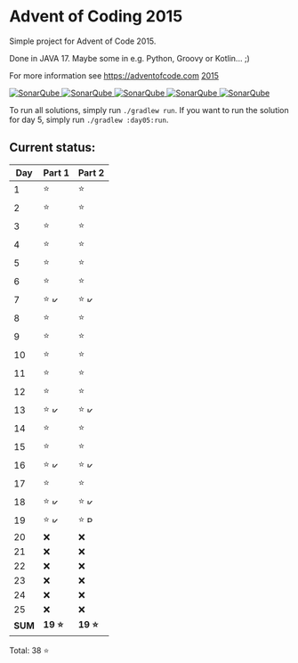 # Advent of Coding 2015

Simple project for Advent of Code 2015.

Done in JAVA 17. Maybe some in e.g. Python, Groovy or Kotlin... ;)

For more information see https://adventofcode.com [2015](https://adventofcode.com/2015)

[![SonarQube](https://sonarcloud.io/api/project_badges/measure?project=de.havox_design.aoc2015%3Aadvent_of_code_2015&metric=alert_status "The current SonarQube analysis status")
![SonarQube](https://sonarcloud.io/api/project_badges/measure?project=de.havox_design.aoc2015%3Aadvent_of_code_2015&metric=coverage "The current coverage")
![SonarQube](https://sonarcloud.io/api/project_badges/measure?project=de.havox_design.aoc2015%3Aadvent_of_code_2015&metric=bugs "The current number of SonarQube bugs")
![SonarQube](https://sonarcloud.io/api/project_badges/measure?project=de.havox_design.aoc2015%3Aadvent_of_code_2015&metric=vulnerabilities "The current number of SonarQube vulnerabilities")
![SonarQube](https://sonarcloud.io/api/project_badges/measure?project=de.havox_design.aoc2015%3Aadvent_of_code_2015&metric=code_smells "The current number of SonarQube code smells")](https://sonarcloud.io/dashboard?id=de.havox_design.aoc2015%3Aadvent_of_code_2015)

To run all solutions, simply run `./gradlew run`. If you want to run the solution for day 5, simply run
`./gradlew :day05:run`.

## Current status:

| Day     | Part 1                                                                                                                                              | Part 2                                                                                                                                                          |
|---------|-----------------------------------------------------------------------------------------------------------------------------------------------------|-----------------------------------------------------------------------------------------------------------------------------------------------------------------|
| 1       | ⭐                                                                                                                                                   | ⭐                                                                                                                                                               |
| 2       | ⭐                                                                                                                                                   | ⭐                                                                                                                                                               |
| 3       | ⭐                                                                                                                                                   | ⭐                                                                                                                                                               |
| 4       | ⭐                                                                                                                                                   | ⭐                                                                                                                                                               |
| 5       | ⭐                                                                                                                                                   | ⭐                                                                                                                                                               |
| 6       | ⭐                                                                                                                                                   | ⭐                                                                                                                                                               |
| 7       | ⭐ <img src="https://upload.wikimedia.org/wikipedia/commons/thumb/7/74/Kotlin_Icon.png/600px-Kotlin_Icon.png" width="10" height="10" alt="Kotlin" /> | ⭐ <img src="https://upload.wikimedia.org/wikipedia/commons/thumb/7/74/Kotlin_Icon.png/600px-Kotlin_Icon.png" width="10" height="10" alt="Kotlin" />             |
| 8       | ⭐                                                                                                                                                   | ⭐                                                                                                                                                               |
| 9       | ⭐                                                                                                                                                   | ⭐                                                                                                                                                               |
| 10      | ⭐                                                                                                                                                   | ⭐                                                                                                                                                               |
| 11      | ⭐                                                                                                                                                   | ⭐                                                                                                                                                               |
| 12      | ⭐                                                                                                                                                   | ⭐                                                                                                                                                               |
| 13      | ⭐ <img src="https://upload.wikimedia.org/wikipedia/commons/thumb/7/74/Kotlin_Icon.png/600px-Kotlin_Icon.png" width="10" height="10" alt="Kotlin" /> | ⭐ <img src="https://upload.wikimedia.org/wikipedia/commons/thumb/7/74/Kotlin_Icon.png/600px-Kotlin_Icon.png" width="10" height="10" alt="Kotlin" />             |
| 14      | ⭐                                                                                                                                                   | ⭐                                                                                                                                                               |
| 15      | ⭐                                                                                                                                                   | ⭐                                                                                                                                                               |
| 16      | ⭐ <img src="https://upload.wikimedia.org/wikipedia/commons/thumb/7/74/Kotlin_Icon.png/600px-Kotlin_Icon.png" width="10" height="10" alt="Kotlin" /> | ⭐ <img src="https://upload.wikimedia.org/wikipedia/commons/thumb/7/74/Kotlin_Icon.png/600px-Kotlin_Icon.png" width="10" height="10" alt="Kotlin" />             |
| 17      | ⭐                                                                                                                                                   | ⭐                                                                                                                                                               |
| 18      | ⭐ <img src="https://upload.wikimedia.org/wikipedia/commons/thumb/7/74/Kotlin_Icon.png/600px-Kotlin_Icon.png" width="10" height="10" alt="Kotlin" /> | ⭐ <img src="https://upload.wikimedia.org/wikipedia/commons/thumb/7/74/Kotlin_Icon.png/600px-Kotlin_Icon.png" width="10" height="10" alt="Kotlin" />             |
| 19      | ⭐ <img src="https://upload.wikimedia.org/wikipedia/commons/thumb/7/74/Kotlin_Icon.png/600px-Kotlin_Icon.png" width="10" height="10" alt="Kotlin" /> | ⭐ <img src="https://s3.dualstack.us-east-2.amazonaws.com/pythondotorg-assets/media/community/logos/python-logo-only.png" width="10" height="12" alt="Python" /> |
| 20      | ❌                                                                                                                                                   | ❌                                                                                                                                                               |
| 21      | ❌                                                                                                                                                   | ❌                                                                                                                                                               |
| 22      | ❌                                                                                                                                                   | ❌                                                                                                                                                               |
| 23      | ❌                                                                                                                                                   | ❌                                                                                                                                                               |
| 24      | ❌                                                                                                                                                   | ❌                                                                                                                                                               |
| 25      | ❌                                                                                                                                                   | ❌                                                                                                                                                               |
| **SUM** | **19 ⭐**                                                                                                                                            | **19 ⭐**                                                                                                                                                        |

Total: 38 ⭐

